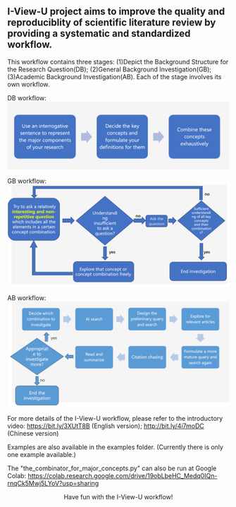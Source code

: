 ## **I-View-U project aims to improve the quality and reproduciblity of scientific literature review by providing a systematic and standardized workflow.**

This workflow contains three stages: (1)Depict the Background Structure for the Research Question(DB);
(2)General Background Investigation(GB);
(3)Academic Background Investigation(AB). Each of the stage involves its own workflow.

DB workflow:
![alt text](image-1.png)




GB workflow:
![alt text](image-2.png)




AB workflow:
![alt text](image-3.png)




For more details of the I-View-U workflow, please refer to the introductory video:
https://bit.ly/3XUtT8B (English version); http://bit.ly/4i7moDC (Chinese version)



Examples are also available in the examples folder. (Currently there is only one example available.)



The "the_combinator_for_major_concepts.py" can also be run at Google Colab:
https://colab.research.google.com/drive/19obLbeHC_Medq0IQn-rnqCk5Mwj5LYoV?usp=sharing



<center>Have fun with the I-View-U workflow!</center>